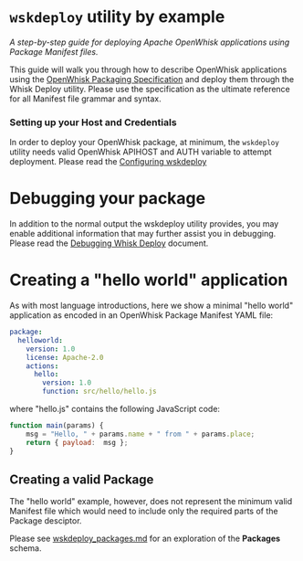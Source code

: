 # ```wskdeploy``` utility by example
_A step-by-step guide for deploying Apache OpenWhisk applications using Package Manifest files._

This guide will walk you through how to describe OpenWhisk applications using the [OpenWhisk Packaging Specification](https://github.com/apache/incubator-openwhisk-wskdeploy/tree/master/specification#openwhisk-packaging-specification) and deploy them through the Whisk Deploy utility.  Please use the specification as the ultimate reference for all Manifest file grammar and syntax.

### Setting up your Host and Credentials
In order to deploy your OpenWhisk package, at minimum, the ```wskdeploy``` utility needs valid OpenWhisk APIHOST and AUTH variable to attempt deployment. Please read the [Configuring wskdeploy](wskdeploy_configuring.md#configuring-wskdeploy)

# Debugging your package
In addition to the normal output the wskdeploy utility provides, you may enable additional information that may further assist you in debugging. Please read the [Debugging Whisk Deploy](wskdeploy_debugging.md#debugging-wskdeploy) document.

# Creating a "hello world" application

As with most language introductions, here we show a minimal "hello world" application as encoded in an OpenWhisk Package Manifest YAML file:

```yaml
package:
  helloworld:
    version: 1.0
    license: Apache-2.0
    actions:
      hello:
        version: 1.0
        function: src/hello/hello.js
```

where "hello.js" contains the following JavaScript code:
```javascript
function main(params) {
    msg = "Hello, " + params.name + " from " + params.place;
    return { payload:  msg };
}
```

## Creating a valid Package

The "hello world" example, however, does not represent the minimum valid Manifest file which would need to include only the required parts of the Package desciptor.

Please see [wskdeploy_packages.md](wskdeploy_packages.md) for an exploration of the **Packages** schema.

